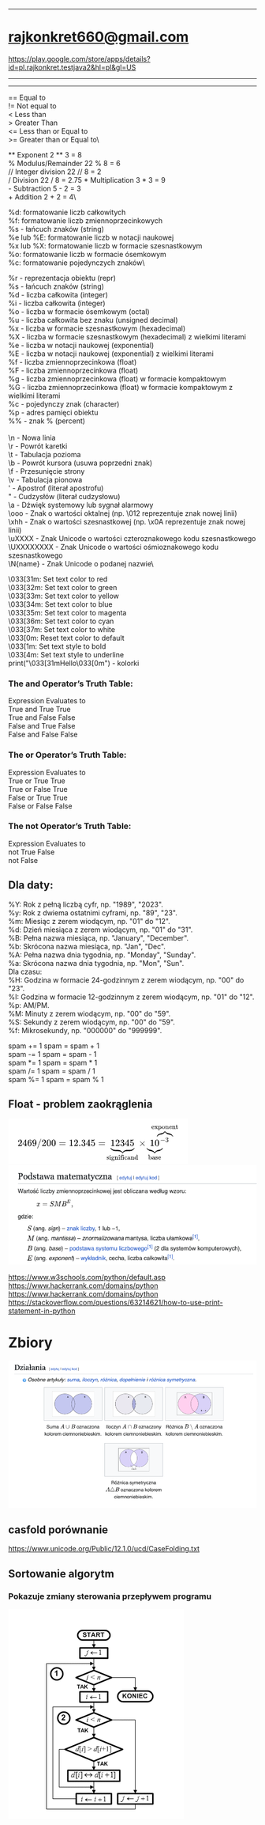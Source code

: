 
-----------------------
# rajkonkret660@gmail.com

https://play.google.com/store/apps/details?id=pl.rajkonkret.testjava2&hl=pl&gl=US

-----------------------
------------------------


==    Equal to\
!=    Not equal to\
<    Less than\
\>    Greater Than\
<=    Less than or Equal to\
\>=    Greater than or Equal to\


**    Exponent    2 ** 3 = 8\
%    Modulus/Remainder    22 % 8 = 6\
//    Integer division    22 // 8 = 2\
/    Division    22 / 8 = 2.75
\*    Multiplication    3 * 3 = 9\
\-    Subtraction    5 - 2 = 3\
\+    Addition    2 + 2 = 4\

%d: formatowanie liczb całkowitych\
%f: formatowanie liczb zmiennoprzecinkowych\
%s - łańcuch znaków (string)\
%e lub %E: formatowanie liczb w notacji naukowej\
%x lub %X: formatowanie liczb w formacie szesnastkowym\
%o: formatowanie liczb w formacie ósemkowym\
%c: formatowanie pojedynczych znaków\

%r - reprezentacja obiektu (repr)\
%s - łańcuch znaków (string)\
%d - liczba całkowita (integer)\
%i - liczba całkowita (integer)\
%o - liczba w formacie ósemkowym (octal)\
%u - liczba całkowita bez znaku (unsigned decimal)\
%x - liczba w formacie szesnastkowym (hexadecimal)\
%X - liczba w formacie szesnastkowym (hexadecimal) z wielkimi literami\
%e - liczba w notacji naukowej (exponential)\
%E - liczba w notacji naukowej (exponential) z wielkimi literami\
%f - liczba zmiennoprzecinkowa (float)\
%F - liczba zmiennoprzecinkowa (float)\
%g - liczba zmiennoprzecinkowa (float) w formacie kompaktowym\
%G - liczba zmiennoprzecinkowa (float) w formacie kompaktowym z wielkimi literami\
%c - pojedynczy znak (character)\
%p - adres pamięci obiektu\
%% - znak % (percent)\
\
\n - Nowa linia\
\r - Powrót karetki\
\t - Tabulacja pozioma\
\b - Powrót kursora (usuwa poprzedni znak)\
\f - Przesunięcie strony\
\v - Tabulacja pionowa\
' - Apostrof (literał apostrofu)\
" - Cudzysłów (literał cudzysłowu)\
\a - Dźwięk systemowy lub sygnał alarmowy\
\ooo - Znak o wartości oktalnej (np. \012 reprezentuje znak nowej linii)\
\xhh - Znak o wartości szesnastkowej (np. \x0A reprezentuje znak nowej linii)\
\uXXXX - Znak Unicode o wartości czteroznakowego kodu szesnastkowego\
\UXXXXXXXX - Znak Unicode o wartości ośmioznakowego kodu szesnastkowego\
\N{name} - Znak Unicode o podanej nazwie\



\033[31m: Set text color to red\
\033[32m: Set text color to green\
\033[33m: Set text color to yellow\
\033[34m: Set text color to blue\
\033[35m: Set text color to magenta\
\033[36m: Set text color to cyan\
\033[37m: Set text color to white\
\033[0m: Reset text color to default\
\033[1m: Set text style to bold\
\033[4m: Set text style to underline\
print("\033[31mHello\033[0m") - kolorki


### The and Operator’s Truth Table:
Expression    Evaluates to\
True and True    True\
True and False    False\
False and True    False\
False and False    False

### The or Operator’s Truth Table:

Expression    Evaluates to\
True or True    True\
True or False    True\
False or True    True\
False or False    False

### The not Operator’s Truth Table:
Expression    Evaluates to\
not True    False\
not False

## Dla daty:
%Y: Rok z pełną liczbą cyfr, np. "1989", "2023".\
%y: Rok z dwiema ostatnimi cyframi, np. "89", "23".\
%m: Miesiąc z zerem wiodącym, np. "01" do "12".\
%d: Dzień miesiąca z zerem wiodącym, np. "01" do "31".\
%B: Pełna nazwa miesiąca, np. "January", "December".\
%b: Skrócona nazwa miesiąca, np. "Jan", "Dec".\
%A: Pełna nazwa dnia tygodnia, np. "Monday", "Sunday".\
%a: Skrócona nazwa dnia tygodnia, np. "Mon", "Sun".\
Dla czasu:\
%H: Godzina w formacie 24-godzinnym z zerem wiodącym, np. "00" do "23".\
%I: Godzina w formacie 12-godzinnym z zerem wiodącym, np. "01" do "12".\
%p: AM/PM.\
%M: Minuty z zerem wiodącym, np. "00" do "59".\
%S: Sekundy z zerem wiodącym, np. "00" do "59".\
%f: Mikrosekundy, np. "000000" do "999999".

spam += 1    spam = spam + 1\
spam -= 1    spam = spam - 1\
spam *= 1    spam = spam * 1\
spam /= 1    spam = spam / 1\
spam %= 1    spam = spam % 1

## Float - problem zaokrąglenia
![img.png](img.png)
![img_1.png](img_1.png)

https://www.w3schools.com/python/default.asp \
https://www.hackerrank.com/domains/python \
https://www.hackerrank.com/domains/python \
https://stackoverflow.com/questions/63214621/how-to-use-print-statement-in-python


# Zbiory
![img_2.png](img_2.png)

## casfold porównanie
https://www.unicode.org/Public/12.1.0/ucd/CaseFolding.txt

## Sortowanie algorytm
### Pokazuje zmiany sterowania przepływem programu
![img_3.png](img_3.png)